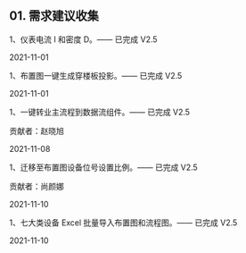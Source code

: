 ## 01. 需求建议收集

1、仪表电流 I 和密度 D。—— 已完成 V2.5

2021-11-01

1、布置图一键生成穿楼板投影。—— 已完成 V2.5

2021-11-01

1、一键转业主流程到数据流组件。—— 已完成 V2.5

贡献者：赵晓旭

2021-11-08

1、迁移至布置图设备位号设置比例。—— 已完成 V2.5

贡献者：尚颜娜

2021-11-10

1、七大类设备 Excel 批量导入布置图和流程图。—— 已完成 V2.5

2021-11-10



